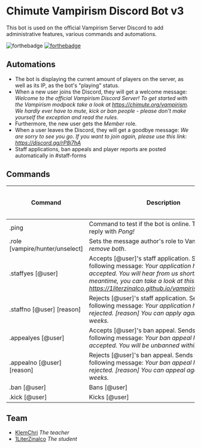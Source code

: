 # Chimute Vampirism Discord Bot v3
This bot is used on the official Vampirism Server Discord to add administrative features, various commands and automations.

![forthebadge](https://forthebadge.com/images/badges/made-with-python.svg) [![forthebadge](https://forthebadge.com/images/badges/built-with-love.svg)](https://forthebadge.com)

## Automations
- The bot is displaying the current amount of players on the server, as well as its IP, as the bot's "playing" status.
- When a new user joins the Discord, they will get a welcome message: *Welcome to the official Vampirism Discord Server! To get started with the Vampirism modpack take a look at https://chimute.org/vampirism. We hardly ever have to mute, kick or ban people - please don't make yourself the exception and read the rules.*
- Furthermore, the new user gets the *Member* role.
- When a user leaves the Discord, they will get a goodbye message: *We are sorry to see you go. If you want to join again, please use this link: https://discord.gg/rP8j7hA*
- Staff applications, ban appeals and player reports are posted automatically in #staff-forms

## Commands
| Command | Description | Permission (Rank, #Channel or @User) |
| ------ | ------ | ------ |
| .ping | Command to test if the bot is online. The bot will reply with _Pong!_ | Everyone |
| .role [vampire/hunter/unselect] | Sets the message author's role to Vampire, Hunter *or remove both*. | Everyone |
| .staffyes [@user] | Accepts [@user]'s staff application. Sends them the following message: _Your application has been accepted. You will hear from us shortly. In the meantime, you can take a look at this: <https://1literzinalco.github.io/vampirismpermissions/>_ | #staff-forms |
| .staffno [@user] [reason] | Rejects [@user]'s staff application. Sends them the following message: _Your application has been rejected. [reason] You can apply again in two weeks._ | #staff-forms |
| .appealyes [@user] | Accepts [@user]'s ban appeal. Sends them the following message: _Your ban appeal has been accepted. You will be unbanned within 24 hours._ | #staff-forms |
| .appealno [@user] [reason] | Rejects [@user]'s ban appeal. Sends them the following message: _Your ban appeal has been rejected. [reason] You can appeal again in two weeks._ | #staff-forms |
| .ban [@user] | Bans [@user] | Admin |
| .kick [@user] | Kicks [@user] | Admin |

## Team
- [KlemChri](https://github.com/KlemChri) _The teacher_
- [1LiterZinalco](https://github.com/1LiterZinalco) _The student_
